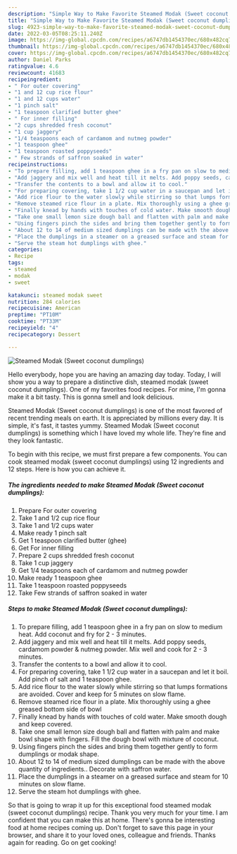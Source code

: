 ```yaml
---
description: "Simple Way to Make Favorite Steamed Modak (Sweet coconut dumplings)"
title: "Simple Way to Make Favorite Steamed Modak (Sweet coconut dumplings)"
slug: 4923-simple-way-to-make-favorite-steamed-modak-sweet-coconut-dumplings
date: 2022-03-05T08:25:11.240Z
image: https://img-global.cpcdn.com/recipes/a6747db1454370ec/680x482cq70/steamed-modak-sweet-coconut-dumplings-recipe-main-photo.jpg
thumbnail: https://img-global.cpcdn.com/recipes/a6747db1454370ec/680x482cq70/steamed-modak-sweet-coconut-dumplings-recipe-main-photo.jpg
cover: https://img-global.cpcdn.com/recipes/a6747db1454370ec/680x482cq70/steamed-modak-sweet-coconut-dumplings-recipe-main-photo.jpg
author: Daniel Parks
ratingvalue: 4.6
reviewcount: 41683
recipeingredient:
- " For outer covering"
- "1 and 12 cup rice flour"
- "1 and 12 cups water"
- "1 pinch salt"
- "1 teaspoon clarified butter ghee"
- " For inner filling"
- "2 cups shredded fresh coconut"
- "1 cup jaggery"
- "1/4 teaspoons each of cardamom and nutmeg powder"
- "1 teaspoon ghee"
- "1 teaspoon roasted poppyseeds"
- " Few strands of saffron soaked in water"
recipeinstructions:
- "To prepare filling, add 1 teaspoon ghee in a fry pan on slow to medium heat. Add coconut and fry for 2 - 3 minutes."
- "Add jaggery and mix well and heat till it melts. Add poppy seeds, cardamom powder &amp; nutmeg powder. Mix well and cook for 2 - 3 minutes."
- "Transfer the contents to a bowl and allow it to cool."
- "For preparing covering, take 1 1/2 cup water in a saucepan and let it boil. Add pinch of salt and 1 teaspoon ghee."
- "Add rice flour to the water slowly while stirring so that lumps formations are avoided. Cover and keep for 5 minutes on slow flame."
- "Remove steamed rice flour in a plate. Mix thoroughly using a ghee greased bottom side of bowl"
- "Finally knead by hands with touches of cold water. Make smooth dough and keep covered."
- "Take one small lemon size dough ball and flatten with palm and make bowl shape with fingers. Fill the dough bowl with mixture of coconut."
- "Using fingers pinch the sides and bring them together gently to form dumplings or modak shape."
- "About 12 to 14 of medium sized dumplings can be made with the above quantity of ingredients.. Decorate with saffron water."
- "Place the dumplings in a steamer on a greased surface and steam for 10 minutes on slow flame."
- "Serve the steam hot dumplings with ghee."
categories:
- Recipe
tags:
- steamed
- modak
- sweet

katakunci: steamed modak sweet 
nutrition: 284 calories
recipecuisine: American
preptime: "PT10M"
cooktime: "PT33M"
recipeyield: "4"
recipecategory: Dessert

---
```



![Steamed Modak (Sweet coconut dumplings)](https://img-global.cpcdn.com/recipes/a6747db1454370ec/680x482cq70/steamed-modak-sweet-coconut-dumplings-recipe-main-photo.jpg)

Hello everybody, hope you are having an amazing day today. Today, I will show you a way to prepare a distinctive dish, steamed modak (sweet coconut dumplings). One of my favorites food recipes. For mine, I'm gonna make it a bit tasty. This is gonna smell and look delicious.



Steamed Modak (Sweet coconut dumplings) is one of the most favored of recent trending meals on earth. It is appreciated by millions every day. It is simple, it's fast, it tastes yummy. Steamed Modak (Sweet coconut dumplings) is something which I have loved my whole life. They're fine and they look fantastic.


To begin with this recipe, we must first prepare a few components. You can cook steamed modak (sweet coconut dumplings) using 12 ingredients and 12 steps. Here is how you can achieve it.

<!--inarticleads1-->

##### The ingredients needed to make Steamed Modak (Sweet coconut dumplings):

1. Prepare  For outer covering
1. Take 1 and 1/2 cup rice flour
1. Take 1 and 1/2 cups water
1. Make ready 1 pinch salt
1. Get 1 teaspoon clarified butter (ghee)
1. Get  For inner filling
1. Prepare 2 cups shredded fresh coconut
1. Take 1 cup jaggery
1. Get 1/4 teaspoons each of cardamom and nutmeg powder
1. Make ready 1 teaspoon ghee
1. Take 1 teaspoon roasted poppyseeds
1. Take  Few strands of saffron soaked in water




<!--inarticleads2-->

##### Steps to make Steamed Modak (Sweet coconut dumplings):

1. To prepare filling, add 1 teaspoon ghee in a fry pan on slow to medium heat. Add coconut and fry for 2 - 3 minutes.
1. Add jaggery and mix well and heat till it melts. Add poppy seeds, cardamom powder &amp; nutmeg powder. Mix well and cook for 2 - 3 minutes.
1. Transfer the contents to a bowl and allow it to cool.
1. For preparing covering, take 1 1/2 cup water in a saucepan and let it boil. Add pinch of salt and 1 teaspoon ghee.
1. Add rice flour to the water slowly while stirring so that lumps formations are avoided. Cover and keep for 5 minutes on slow flame.
1. Remove steamed rice flour in a plate. Mix thoroughly using a ghee greased bottom side of bowl
1. Finally knead by hands with touches of cold water. Make smooth dough and keep covered.
1. Take one small lemon size dough ball and flatten with palm and make bowl shape with fingers. Fill the dough bowl with mixture of coconut.
1. Using fingers pinch the sides and bring them together gently to form dumplings or modak shape.
1. About 12 to 14 of medium sized dumplings can be made with the above quantity of ingredients.. Decorate with saffron water.
1. Place the dumplings in a steamer on a greased surface and steam for 10 minutes on slow flame.
1. Serve the steam hot dumplings with ghee.




So that is going to wrap it up for this exceptional food steamed modak (sweet coconut dumplings) recipe. Thank you very much for your time. I am confident that you can make this at home. There's gonna be interesting food at home recipes coming up. Don't forget to save this page in your browser, and share it to your loved ones, colleague and friends. Thanks again for reading. Go on get cooking!
